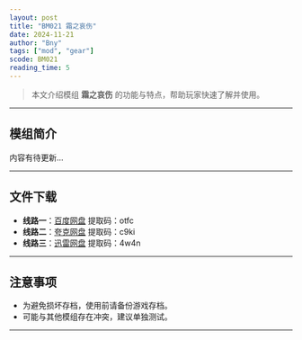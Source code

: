 ```yaml
---
layout: post
title: "BM021 霜之哀伤"
date: 2024-11-21
author: "Bny"
tags: ["mod", "gear"]
scode: BM021
reading_time: 5
---
```


> 本文介绍模组 **霜之哀伤** 的功能与特点，帮助玩家快速了解并使用。

---

## 模组简介

内容有待更新...

---


## 文件下载
- **线路一**：[百度网盘](https://pan.baidu.com/s/1myz7pLeWOvESJ22A0TUWPA?pwd=otfc)  提取码：otfc  
- **线路二**：[夸克网盘](https://pan.quark.cn/s/14f3ae92a9ee?pwd=c9ki)  提取码：c9ki  
- **线路三**：[迅雷网盘](https://pan.xunlei.com/s/VOCCb_FM1cNxT-ot__-kdMYlA1?pwd=4w4n)  提取码：4w4n  

---

## 注意事项
- 为避免损坏存档，使用前请备份游戏存档。
- 可能与其他模组存在冲突，建议单独测试。

---

